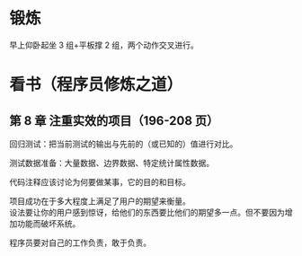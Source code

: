 # 锻炼

早上仰卧起坐 3 组+平板撑 2 组，两个动作交叉进行。

# 看书（程序员修炼之道）

## 第 8 章 注重实效的项目（196-208 页）

回归测试：把当前测试的输出与先前的（或已知的）值进行对比。

测试数据准备：大量数据、边界数据、特定统计属性数据。

代码注释应该讨论为何要做某事，它的目的和目标。

项目成功在于多大程度上满足了用户的期望来衡量。  
设法要让你的用户感到惊讶，给他们的东西要比他们的期望多一点。但不要因为增加功能而破坏系统。

程序员要对自己的工作负责，敢于负责。
